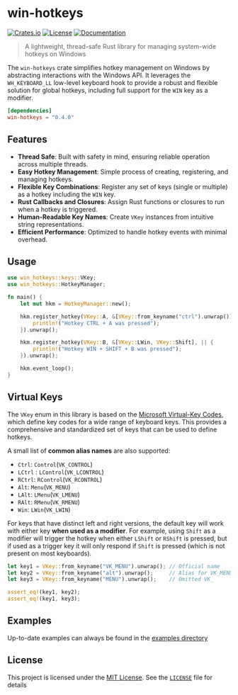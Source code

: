 # win-hotkeys
[![Crates.io](https://img.shields.io/crates/v/win-hotkeys.svg)](https://crates.io/crates/win-hotkeys)
[![License](https://img.shields.io/crates/l/win-hotkeys.svg)](https://crates.io/crates/win-hotkeys)
[![Documentation](https://docs.rs/win-hotkeys/badge.svg)](https://docs.rs/win-hotkeys)
> A lightweight, thread-safe Rust library for managing system-wide hotkeys on Windows

The `win-hotkeys` crate simplifies hotkey management on Windows by abstracting interactions 
with the Windows API. It leverages the `WH_KEYBOARD_LL` low-level keyboard hook to provide a 
robust and flexible solution for global hotkeys, including full support for the `WIN` key as a 
modifier.

```toml
[dependencies]
win-hotkeys = "0.4.0"
```

## Features
- **Thread Safe**: Built with safety in mind, ensuring reliable operation across multiple threads.
- **Easy Hotkey Management**: Simple process of creating, registering, and managing hotkeys.
- **Flexible Key Combinations**: Register any set of keys (single or multiple) as a hotkey including the `WIN` key.
- **Rust Callbacks and Closures**: Assign Rust functions or closures to run when a hotkey is triggered.
- **Human-Readable Key Names**: Create `VKey` instances from intuitive string representations.
- **Efficient Performance**: Optimized to handle hotkey events with minimal overhead.

## Usage
```rust
use win_hotkeys::keys::VKey;
use win_hotkeys::HotkeyManager;

fn main() {
    let mut hkm = HotkeyManager::new();

    hkm.register_hotkey(VKey::A, &[VKey::from_keyname("ctrl").unwrap()], || {
        println!("Hotkey CTRL + A was pressed");
    }).unwrap();

    hkm.register_hotkey(VKey::B, &[VKey::LWin, VKey::Shift], || {
        println!("Hotkey WIN + SHIFT + B was pressed");
    }).unwrap();

    hkm.event_loop();
}
```

## Virtual Keys 
The `VKey` enum in this library is based on the [Microsoft Virtual-Key Codes](https://learn.microsoft.com/en-us/windows/win32/inputdev/virtual-key-codes), which define
key codes for a wide range of keyboard keys. This provides a comprehensive and standardized set of keys
that can be used to define hotkeys.

A small list of **common alias names** are also supported:

- `Ctrl`: `Control`(`VK_CONTROL`)
- `LCtrl` : `LControl`(`VK_LCONTROL`)
- `RCtrl`: `RControl`(`VK_RCONTROL`)
- `Alt`:  `Menu`(`VK_MENU`)
- `LAlt`: `LMenu`(`VK_LMENU`)
- `RAlt`: `RMenu`(`VK_RMENU`)
- `Win`: `LWin`(`VK_LWIN`)

For keys that have distinct left and right versions, the default key will work with either key **when used 
as a modifier**. For example, using `Shift` as a modifier will trigger the hotkey when either `LShift` or 
`RShift` is pressed, but if used as a trigger key it will only respond if `Shift` is pressed (which is not
present on most keyboards).

```rust
let key1 = VKey::from_keyname("VK_MENU").unwrap(); // Official name
let key2 = VKey::from_keyname("alt").unwrap();     // Alias for VK_MENU
let key3 = VKey::from_keyname("MENU").unwrap();    // Omitted VK_

assert_eq!(key1, key2);
assert_eq!(key1, key3);
```

## Examples
Up-to-date examples can always be found in the [examples directory](https://github.com/iholston/win-hotkeys/tree/main/examples)

## License

This project is licensed under the [MIT License](https://crates.io/crates/win-hotkeys).
See the [`LICENSE`](./LICENSE) file for details
